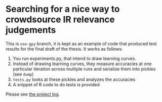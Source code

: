 Searching for a nice way to crowdsource IR relevance judgements
===============

This is `use-gpy` branch, it is kept as an example of code that produced test results for the final draft of the thesis. It works as follows:

1. You run experiments.py, that intend to draw learning curves.
1. Instead of drawing learning curves, they measure accuracies at one particular iteration across multiple runs and serialize them into pickles (see `dump`)
1. `tests.py` looks at these pickles and analyzes the accuracies
1. A snippet of R code to do tests is provided

Please see [the project log](log.md).

